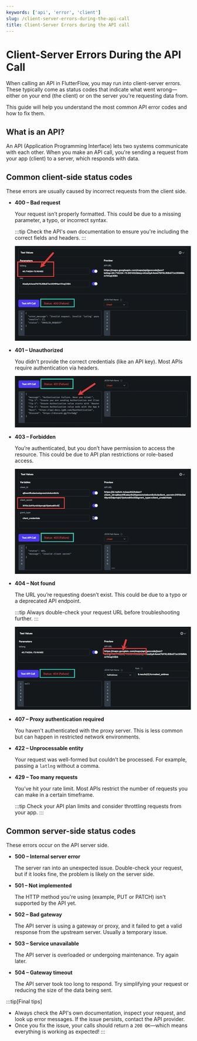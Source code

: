 ```yaml
---
keywords: ['api', 'error', 'client']
slug: /client-server-errors-during-the-api-call
title: Client-Server Errors during the API call
---
```

# Client-Server Errors During the API Call


When calling an API in FlutterFlow, you may run into client-server errors. These typically come as status codes that indicate what went wrong—either on your end (the client) or on the server you're requesting data from.

This guide will help you understand the most common API error codes and how to fix them.

## What is an API?

An API (Application Programming Interface) lets two systems communicate with each other. When you make an API call, you're sending a request from your app (client) to a server, which responds with data.

## Common client-side status codes

These errors are usually caused by incorrect requests from the client side.

- **400 – Bad request**

    Your request isn’t properly formatted. This could be due to a missing parameter, a typo, or incorrect syntax.

    :::tip
    Check the API's own documentation to ensure you're including the correct fields and headers.
    :::

    ![400 Example](../assets/20250430121351345482.png)

- **401 – Unauthorized**

    You didn’t provide the correct credentials (like an API key). Most APIs require authentication via headers.

    ![401 Example](../assets/20250430121350799148.png)

- **403 – Forbidden**

    You’re authenticated, but you don’t have permission to access the resource. This could be due to API plan restrictions or role-based access.

    ![403 Example](../assets/20250430121351077308.png)

- **404 – Not found**

    The URL you’re requesting doesn’t exist. This could be due to a typo or a deprecated API endpoint.

    :::tip
    Always double-check your request URL before troubleshooting further.
    :::

    ![404 Example](../assets/20250430121350517804.png)

- **407 – Proxy authentication required**

    You haven't authenticated with the proxy server. This is less common but can happen in restricted network environments.

- **422 – Unprocessable entity**

    Your request was well-formed but couldn’t be processed. For example, passing a `latlng` without a comma.

- **429 – Too many requests**

    You’ve hit your rate limit. Most APIs restrict the number of requests you can make in a certain timeframe.

    :::tip
    Check your API plan limits and consider throttling requests from your app.
    :::

## Common server-side status codes

These errors occur on the API server side.

- **500 – Internal server error**

    The server ran into an unexpected issue. Double-check your request, but if it looks fine, the problem is likely on the server side.

- **501 – Not implemented**

    The HTTP method you're using (example, PUT or PATCH) isn't supported by the API yet.

- **502 – Bad gateway**

    The API server is using a gateway or proxy, and it failed to get a valid response from the upstream server. Usually a temporary issue.

- **503 – Service unavailable**

    The API server is overloaded or undergoing maintenance. Try again later.

- **504 – Gateway timeout**

    The API server took too long to respond. Try simplifying your request or reducing the size of the data being sent.

:::tip[Final tips]
- Always check the API's own documentation, inspect your request, and look up error messages. If the issue persists, contact the API provider.
- Once you fix the issue, your calls should return a `200 OK`—which means everything is working as expected!
:::